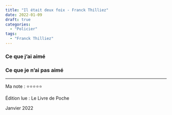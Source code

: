 ```yaml
---
title: "Il était deux foix - Franck Thilliez"
date: 2022-01-09
draft: true
categories:
  - "Policier"
tags:
  - "Franck Thilliez"
---
```


### Ce que j’ai aimé


### Ce que je n’ai pas aimé

---

Ma note : ⭐⭐⭐⭐⭐

Édition lue : Le Livre de Poche

Janvier 2022
